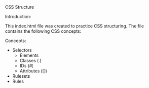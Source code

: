 CSS Structure

Introduction:

This index.html file was created to practice CSS structuring. The file contains the following CSS concepts:

Concepts:

* Selectors
	* Elements
	* Classes (.)
	* IDs (#)
	* Attributes ([])
* Rulesets
* Rules